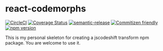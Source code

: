 # react-codemorphs

[![CircleCI](https://circleci.com/gh/jedwards1211/react-codemorphs.svg?style=svg)](https://circleci.com/gh/jedwards1211/react-codemorphs)
[![Coverage Status](https://codecov.io/gh/jedwards1211/react-codemorphs/branch/master/graph/badge.svg)](https://codecov.io/gh/jedwards1211/react-codemorphs)
[![semantic-release](https://img.shields.io/badge/%20%20%F0%9F%93%A6%F0%9F%9A%80-semantic--release-e10079.svg)](https://github.com/semantic-release/semantic-release)
[![Commitizen friendly](https://img.shields.io/badge/commitizen-friendly-brightgreen.svg)](http://commitizen.github.io/cz-cli/)
[![npm version](https://badge.fury.io/js/react-codemorphs.svg)](https://badge.fury.io/js/react-codemorphs)

This is my personal skeleton for creating a jscodeshift transform npm package. You are welcome to use it.
